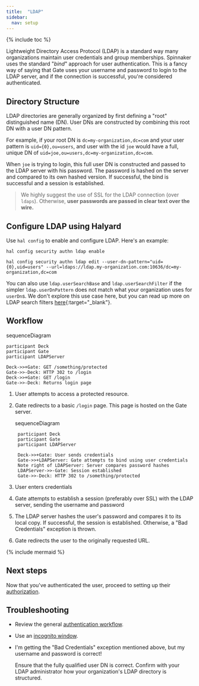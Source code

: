 ```yaml
---
title:  "LDAP"
sidebar:
  nav: setup
---
```


{% include toc %}

Lightweight Directory Access Protocol (LDAP) is a standard way many organizations maintain user
credentials and group memberships. Spinnaker uses the standard "*bind*" approach for user
authentication. This is a fancy way of saying that Gate uses your username and password to login
to the LDAP server, and if the connection is successful, you're considered authenticated.

## Directory Structure

LDAP directories are generally organized by first defining a "root" distinguished name (DN). User
DNs are constructed by combining this root DN with a user DN pattern.

For example, if your root DN is `dc=my-organization,dc=com` and your user pattern is
`uid={0},ou=users`, and user with the id `joe` would have a full, unique DN of
`uid=joe,ou=users,dc=my-organization,dc=com`.

When `joe` is trying to login, this full user DN is constructed and passed to the LDAP server with
his password. The password is hashed on the server and compared to its own hashed version. If
successful, the bind is successful and a session is established.

> We highly suggest the use of SSL for the LDAP connection (over `ldaps`). Otherwise,
**user passwords are passed in clear text over the wire.**

## Configure LDAP using Halyard

Use `hal config` to enable and configure LDAP. Here's an example:

`hal config security authn ldap enable`

`hal config security authn ldap edit --user-dn-pattern="uid={0},uid=users" --url=ldaps://ldap.my-organization.com:10636/dc=my-organization,dc=com`

You can also use `ldap.userSearchBase` and `ldap.userSearchFilter` if the simpler
`ldap.userDnPattern` does not match what your organization uses for `userDn`s. We don't explore this
use case here, but you can read up more on LDAP search filters
[here](https://confluence.atlassian.com/kb/how-to-write-ldap-search-filters-792496933.html){:target="_blank"}.


## Workflow

<div class="mermaid">
    sequenceDiagram

    participant Deck
    participant Gate
    participant LDAPServer

    Deck->>+Gate: GET /something/protected
    Gate->>-Deck: HTTP 302 to /login
    Deck->>+Gate: GET /login
    Gate->>-Deck: Returns login page    
</div>

1. User attempts to access a protected resource.

1. Gate redirects to a basic `/login` page. This page is hosted on the Gate server.

    <div class="mermaid">
        sequenceDiagram

        participant Deck
        participant Gate
        participant LDAPServer

        Deck->>+Gate: User sends credentials
        Gate->>+LDAPServer: Gate attempts to bind using user credentials
        Note right of LDAPServer: Server compares password hashes
        LDAPServer->>-Gate: Session established
        Gate->>-Deck: HTTP 302 to /something/protected
    </div>

1. User enters credentials

1. Gate attempts to establish a session (preferably over SSL) with the LDAP server, sending the
username and password

1. The LDAP server hashes the user's password and compares it to its local copy. If successful,
the session is established. Otherwise, a "Bad Credentials" exception is thrown.

1. Gate redirects the user to the originally requested URL.

{% include mermaid %}

## Next steps

Now that you've authenticated the user, proceed to setting up their [authorization](/setup/security/authorization/).

## Troubleshooting

* Review the general [authentication workflow](/setup/security/authentication#workflow).

* Use an [incognito window](/setup/security/authentication#incognito-mode).

* I'm getting the "Bad Credentials" exception mentioned above, but my username and password is
correct!

    Ensure that the fully qualified user DN is correct. Confirm with your LDAP administrator how
    your organization's LDAP directory is structured.
